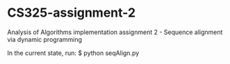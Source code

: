 # CS325-assignment-2
Analysis of Algorithms implementation assignment 2 - Sequence alignment via dynamic programming

In the current state, run: $ python seqAlign.py
